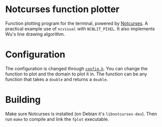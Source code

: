 # Notcurses function plotter
Function plotting program for the terminal, powered by
[Notcurses](https://github.com/dankamongmen/notcurses). A practical example
use of `ncvisual` with `NCBLIT_PIXEL`. It also implements Wu's line
drawing algorithm.

# Configuration
The configuration is changed through [`config.h`](/config.h). You can change the function
to plot and the domain to plot it in. The function can be any function that takes a `double`
and returns a `double`.

# Building
Make sure Notcurses is installed (on Debian it's `libnotcurses-dev`). Then run `make`
to compile and link the `fplot` executable.
